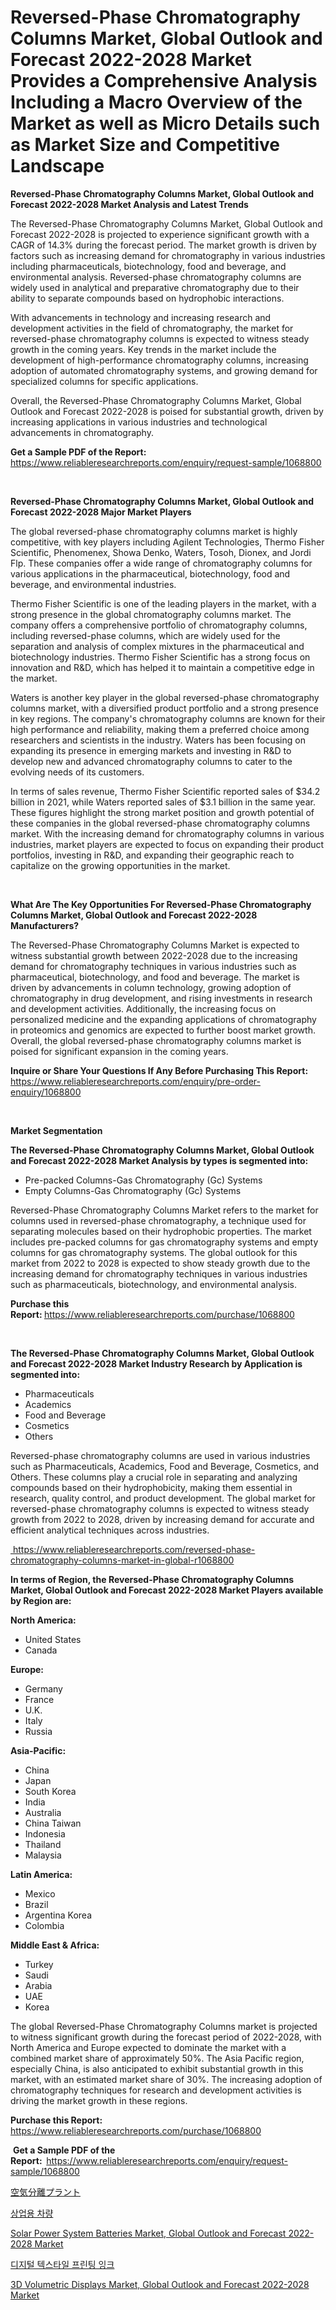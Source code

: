 <p><h1>Reversed-Phase Chromatography Columns Market, Global Outlook and Forecast 2022-2028 Market Provides a Comprehensive Analysis Including a Macro Overview of the Market as well as Micro Details such as Market Size and Competitive Landscape</h1></p><p><strong>Reversed-Phase Chromatography Columns Market, Global Outlook and Forecast 2022-2028 Market Analysis and Latest Trends</strong></p>
<p><p>The Reversed-Phase Chromatography Columns Market, Global Outlook and Forecast 2022-2028 is projected to experience significant growth with a CAGR of 14.3% during the forecast period. The market growth is driven by factors such as increasing demand for chromatography in various industries including pharmaceuticals, biotechnology, food and beverage, and environmental analysis. Reversed-phase chromatography columns are widely used in analytical and preparative chromatography due to their ability to separate compounds based on hydrophobic interactions.</p><p>With advancements in technology and increasing research and development activities in the field of chromatography, the market for reversed-phase chromatography columns is expected to witness steady growth in the coming years. Key trends in the market include the development of high-performance chromatography columns, increasing adoption of automated chromatography systems, and growing demand for specialized columns for specific applications.</p><p>Overall, the Reversed-Phase Chromatography Columns Market, Global Outlook and Forecast 2022-2028 is poised for substantial growth, driven by increasing applications in various industries and technological advancements in chromatography.</p></p>
<p><strong>Get a Sample PDF of the Report:&nbsp;</strong> <a href="https://www.reliableresearchreports.com/enquiry/request-sample/1068800">https://www.reliableresearchreports.com/enquiry/request-sample/1068800</a></p>
<p>&nbsp;</p>
<p><strong>Reversed-Phase Chromatography Columns Market, Global Outlook and Forecast 2022-2028 Major Market Players</strong></p>
<p><p>The global reversed-phase chromatography columns market is highly competitive, with key players including Agilent Technologies, Thermo Fisher Scientific, Phenomenex, Showa Denko, Waters, Tosoh, Dionex, and Jordi Flp. These companies offer a wide range of chromatography columns for various applications in the pharmaceutical, biotechnology, food and beverage, and environmental industries.</p><p>Thermo Fisher Scientific is one of the leading players in the market, with a strong presence in the global chromatography columns market. The company offers a comprehensive portfolio of chromatography columns, including reversed-phase columns, which are widely used for the separation and analysis of complex mixtures in the pharmaceutical and biotechnology industries. Thermo Fisher Scientific has a strong focus on innovation and R&D, which has helped it to maintain a competitive edge in the market.</p><p>Waters is another key player in the global reversed-phase chromatography columns market, with a diversified product portfolio and a strong presence in key regions. The company's chromatography columns are known for their high performance and reliability, making them a preferred choice among researchers and scientists in the industry. Waters has been focusing on expanding its presence in emerging markets and investing in R&D to develop new and advanced chromatography columns to cater to the evolving needs of its customers.</p><p>In terms of sales revenue, Thermo Fisher Scientific reported sales of $34.2 billion in 2021, while Waters reported sales of $3.1 billion in the same year. These figures highlight the strong market position and growth potential of these companies in the global reversed-phase chromatography columns market. With the increasing demand for chromatography columns in various industries, market players are expected to focus on expanding their product portfolios, investing in R&D, and expanding their geographic reach to capitalize on the growing opportunities in the market.</p></p>
<p>&nbsp;</p>
<p><strong>What Are The Key Opportunities For Reversed-Phase Chromatography Columns Market, Global Outlook and Forecast 2022-2028 Manufacturers?</strong></p>
<p><p>The Reversed-Phase Chromatography Columns Market is expected to witness substantial growth between 2022-2028 due to the increasing demand for chromatography techniques in various industries such as pharmaceutical, biotechnology, and food and beverage. The market is driven by advancements in column technology, growing adoption of chromatography in drug development, and rising investments in research and development activities. Additionally, the increasing focus on personalized medicine and the expanding applications of chromatography in proteomics and genomics are expected to further boost market growth. Overall, the global reversed-phase chromatography columns market is poised for significant expansion in the coming years.</p></p>
<p><strong>Inquire or Share Your Questions If Any Before Purchasing This Report:</strong> <a href="https://www.reliableresearchreports.com/enquiry/pre-order-enquiry/1068800">https://www.reliableresearchreports.com/enquiry/pre-order-enquiry/1068800</a></p>
<p>&nbsp;</p>
<p><strong>Market Segmentation</strong></p>
<p><strong>The Reversed-Phase Chromatography Columns Market, Global Outlook and Forecast 2022-2028 Market Analysis by types is segmented into:</strong></p>
<p><ul><li>Pre-packed Columns-Gas Chromatography (Gc) Systems</li><li>Empty Columns-Gas Chromatography (Gc) Systems</li></ul></p>
<p><p>Reversed-Phase Chromatography Columns Market refers to the market for columns used in reversed-phase chromatography, a technique used for separating molecules based on their hydrophobic properties. The market includes pre-packed columns for gas chromatography systems and empty columns for gas chromatography systems. The global outlook for this market from 2022 to 2028 is expected to show steady growth due to the increasing demand for chromatography techniques in various industries such as pharmaceuticals, biotechnology, and environmental analysis.</p></p>
<p><strong>Purchase this Report:&nbsp;</strong><a href="https://www.reliableresearchreports.com/purchase/1068800">https://www.reliableresearchreports.com/purchase/1068800</a></p>
<p>&nbsp;</p>
<p><strong>The Reversed-Phase Chromatography Columns Market, Global Outlook and Forecast 2022-2028 Market Industry Research by Application is segmented into:</strong></p>
<p><ul><li>Pharmaceuticals</li><li>Academics</li><li>Food and Beverage</li><li>Cosmetics</li><li>Others</li></ul></p>
<p><p>Reversed-phase chromatography columns are used in various industries such as Pharmaceuticals, Academics, Food and Beverage, Cosmetics, and Others. These columns play a crucial role in separating and analyzing compounds based on their hydrophobicity, making them essential in research, quality control, and product development. The global market for reversed-phase chromatography columns is expected to witness steady growth from 2022 to 2028, driven by increasing demand for accurate and efficient analytical techniques across industries.</p></p>
<p><a href="https://www.reliableresearchreports.com/reversed-phase-chromatography-columns-market-in-global-r1068800">&nbsp;https://www.reliableresearchreports.com/reversed-phase-chromatography-columns-market-in-global-r1068800</a></p>
<p><strong>In terms of Region, the Reversed-Phase Chromatography Columns Market, Global Outlook and Forecast 2022-2028 Market Players available by Region are:</strong></p>
<p>
    <p> <strong> North America: </strong>
        <ul>
            <li>United States</li>
            <li>Canada</li>
        </ul>
        </p> 
    <p> <strong> Europe: </strong>
        <ul>
            <li>Germany</li>
            <li>France</li>
            <li>U.K.</li>
            <li>Italy</li>
            <li>Russia</li>
        </ul>
        </p> 
    <p> <strong> Asia-Pacific: </strong>
        <ul>
            <li>China</li>
            <li>Japan</li>
            <li>South Korea</li>
            <li>India</li>
            <li>Australia</li>
            <li>China Taiwan</li>
            <li>Indonesia</li>
            <li>Thailand</li>
            <li>Malaysia</li>
        </ul>
        </p> 
    <p> <strong> Latin America: </strong>
        <ul>
            <li>Mexico</li>
            <li>Brazil</li>
            <li>Argentina Korea</li>
            <li>Colombia</li>
        </ul>
        </p> 
    <p> <strong> Middle East & Africa: </strong>
        <ul>
            <li>Turkey</li>
            <li>Saudi</li>
            <li>Arabia</li>
            <li>UAE</li>
            <li>Korea</li>
        </ul>
    </p>
    </p>
<p><p>The global Reversed-Phase Chromatography Columns market is projected to witness significant growth during the forecast period of 2022-2028, with North America and Europe expected to dominate the market with a combined market share of approximately 50%. The Asia Pacific region, especially China, is also anticipated to exhibit substantial growth in this market, with an estimated market share of 30%. The increasing adoption of chromatography techniques for research and development activities is driving the market growth in these regions.</p></p>
<p><strong>Purchase this Report: </strong><a href="https://www.reliableresearchreports.com/purchase/1068800">https://www.reliableresearchreports.com/purchase/1068800</a></p>
<p>&nbsp;<strong>Get a Sample PDF of the Report:&nbsp;&nbsp;</strong><a href="https://www.reliableresearchreports.com/enquiry/request-sample/1068800">https://www.reliableresearchreports.com/enquiry/request-sample/1068800</a></p>
<p><strong></strong></p>
<p><p><a href="https://medium.com/@slbola/%E7%A9%BA%E6%B0%97%E5%88%86%E9%9B%A2%E3%83%97%E3%83%A9%E3%83%B3%E3%83%88%E5%B8%82%E5%A0%B4%E5%B1%95%E6%9C%9B-%E6%A5%AD%E7%95%8C%E3%81%AE%E6%A6%82%E8%A6%81%E3%81%A8%E4%BA%88%E6%B8%AC-2024%E5%B9%B4%E3%81%8B%E3%82%892031%E5%B9%B4-0758c52314b0">空気分離プラント</a></p><p><a href="https://github.com/wallacBahrtyinger567686/Market-Research-Report-List-1/blob/main/700803779179.md">상업용 차량</a></p><p><a href="https://github.com/AndreanneHane2023/Market-Research-Report-List-1/blob/main/solar-power-system-batteries-market-global-outlook-and-forecast-2022-2028-market.md">Solar Power System Batteries Market, Global Outlook and Forecast 2022-2028 Market</a></p><p><a href="https://github.com/AidenReinger/Market-Research-Report-List-1/blob/main/500620079180.md">디지털 텍스타일 프린팅 잉크</a></p><p><a href="https://github.com/RyleeBauch2023/Market-Research-Report-List-1/blob/main/3d-volumetric-displays-market-global-outlook-and-forecast-2022-2028-market.md">3D Volumetric Displays Market, Global Outlook and Forecast 2022-2028 Market</a></p></p>